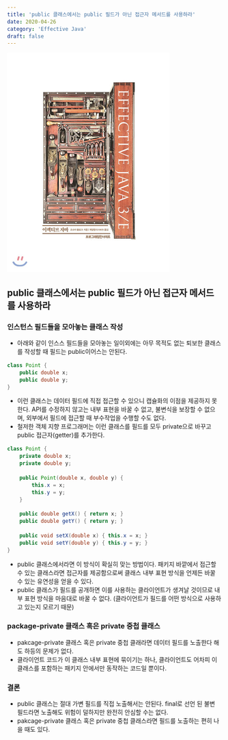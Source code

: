 ```yaml
---
title: 'public 클래스에서는 public 필드가 아닌 접근자 메서드를 사용하라'
date: 2020-04-26
category: 'Effective Java'
draft: false
---
```


![](./images/banner/effective_java_banner.jpg)

## public 클래스에서는 public 필드가 아닌 접근자 메서드를 사용하라

### 인스턴스 필드들을 모아놓는 클래스 작성
- 아래와 같이 인스스 필드들을 모아놓는 일이외에는 아무 목적도 없는 퇴보한 클래스를 작성할 때 필드는 public이어스는 안된다.
```java
class Point {
    public double x;
    public double y;
}
```
- 이런 클래스는 데이터 필드에 직접 접근할 수 있으니 캡슐화의 이점을 제공하지 못한다. API를 수정하지 않고는 내부 표현을 바꿀 수 없고, 불변식을 보장할 수 없으며, 외부에서 필드에 접근할 때 부수작업을 수행할 수도 없다.
- 철저한 객체 지향 프로그래머는 이런 클래스를 필드를 모두 private으로 바꾸고 public 접근자(getter)를 추가한다.

```java
class Point {
    private double x;
    private double y;

    public Point(double x, double y) {
        this.x = x;
        this.y = y;
    }

    public double getX() { return x; }
    public double getY() { return y; }

    public void setX(double x) { this.x = x; }
    public void setY(double y) { this.y = y; }
}
```

- public 클래스에서라면 이 방식이 확실히 맞는 방법이다. 패키지 바깥에서 접근할 수 있는 클래스라면 접근자를 제공함으로써 클래스 내부 표현 방식을 언제든 바꿀 수 있는 유연성을 얻을 수 있다.
- public 클래스가 필드를 공개하면 이를 사용하는 클라이언트가 생겨날 것이므로 내부 표현 방식을 마음대로 바꿀 수 없다. (클라이언트가 필드를 어떤 방식으로 사용하고 있는지 모르기 때문)

### package-private 클래스 혹은 private 중첩 클래스

- pakcage-private 클래스 혹은 private 중첩 클래라면 데이터 필드를 노출한다 해도 하등의 문제가 없다.
- 클라이언트 코드가 이 클래스 내부 표현에 묶이기는 하나, 클라이언트도 어차피 이 클래스를 포함하는 패키지 안에서만 동작하는 코드일 뿐이다.

### 결론

- public 클래스는 절대 가변 필드를 직접 노출해서는 안된다. final로 선언 된 불변 필드라면 노출해도 위험이 덜하지만 완전히 안심할 수는 없다.
- pakcage-private 클래스 혹은 private 중첩 클래스라면 필드를 노출하는 편히 나을 때도 있다.

